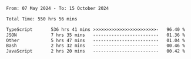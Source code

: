 
<!--START_SECTION:waka-->

```txt
From: 07 May 2024 - To: 15 October 2024

Total Time: 550 hrs 56 mins

TypeScript       536 hrs 41 mins >>>>>>>>>>>>>>>>>>>>>>>>-   96.40 %
JSON             7 hrs 35 mins   -------------------------   01.36 %
Other            5 hrs 47 mins   -------------------------   01.04 %
Bash             2 hrs 32 mins   -------------------------   00.46 %
JavaScript       2 hrs 20 mins   -------------------------   00.42 %
```

<!--END_SECTION:waka-->

<!--

### Hi there 👋
**Iam-cesar/Iam-cesar** is a ✨ _special_ ✨ repository because its `README.md` (this file) appears on your GitHub profile.

Here are some ideas to get you started:

- 🔭 I’m currently working on ...
- 🌱 I’m currently learning ...
- 👯 I’m looking to collaborate on ...
- 🤔 I’m looking for help with ...
- 💬 Ask me about ...
- 📫 How to reach me: ...
- 😄 Pronouns: ...
- ⚡ Fun fact: ...
-->
